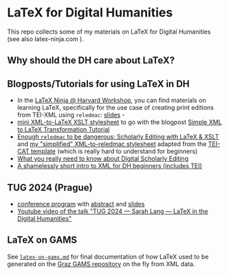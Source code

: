 # LaTeX for Digital Humanities
This repo collects some of my materials on LaTeX for Digital Humanities (see also latex-ninja.com ).

## Why should the DH care about LaTeX?

## Blogposts/Tutorials for using LaTeX in DH
- In the [LaTeX Ninja @ Harvard Workshop](https://github.com/sarahalang/Harvard_BeyondTEI_Workshop_SLang2022), you can find materials on learning LaTeX, specifically for the use case of creating print editions from TEI-XML using `reledmac`: [slides](https://github.com/sarahalang/Harvard_BeyondTEI_Workshop_SLang2022/blob/main/ADDITIONAL_RESOURCES/slides-by-session/Harvard-Workshop-LaTeX.pdf) -
- [mini XML-to-LaTeX XSLT stylesheet](https://github.com/sarahalang/Harvard_BeyondTEI_Workshop_SLang2022/blob/main/ADDITIONAL_RESOURCES/XSL_BASE_STYLESHEETS/mini-latex.xsl) to go with the blogpost [Simple XML to LaTeX Transformation Tutorial](https://latex-ninja.com/2019/02/18/xml-to-latex-simple/)
- [Enough `reledmac` to be dangerous: Scholarly Editing with LaTeX & XSLT](https://latex-ninja.com/2022/09/03/enough-reledmac-to-be-dangerous-scholarly-editing-with-latex-xslt/) and [my "simplified" XML-to-reledmac stylesheet](https://github.com/sarahalang/Harvard_BeyondTEI_Workshop_SLang2022/blob/main/ADDITIONAL_RESOURCES/XSL_BASE_STYLESHEETS/mini-latex-reledmac.xsl) adapted from the [TEI-CAT template](https://github.com/MarjorieBurghart/TEI-CAT/blob/master/tei2latex_final.xslt) (which is really hard to understand for beginners)
- [What you really need to know about Digital Scholarly Editing](https://latex-ninja.com/2022/10/30/what-you-really-need-to-know-about-digital-scholarly-editing/)
- [A shamelessly short intro to XML for DH beginners (includes TEI)](https://latex-ninja.com/2022/02/02/a-shamelessly-short-intro-to-xml-for-dh-beginners-includes-tei/)

## TUG 2024 (Prague)
- [conference program](https://www.tug.org/tug2024/program.html ) with [abstract](https://www.tug.org/tug2024/abstracts/lang-humanities.txt) and [slides](https://www.tug.org/tug2024/slides/lang-humanities.pdf)
- [Youtube video of the talk "TUG 2024 — Sarah Lang — LaTeX in the Digital Humanities"](https://www.youtube.com/watch?v=hS9YNkKwlbw&list=PLLt9mKFAx-FZCy6aqYbXSNyaAkr8Nv14X&index=11)

## LaTeX on GAMS
See [`latex-on-gams.md`](https://github.com/sarahalang/latex-for-dh/latex-on-gams.md
) for final documentation of how LaTeX used to be generated on the [Graz GAMS repository](gams.uni-graz.at) on the fly from XML data. 
